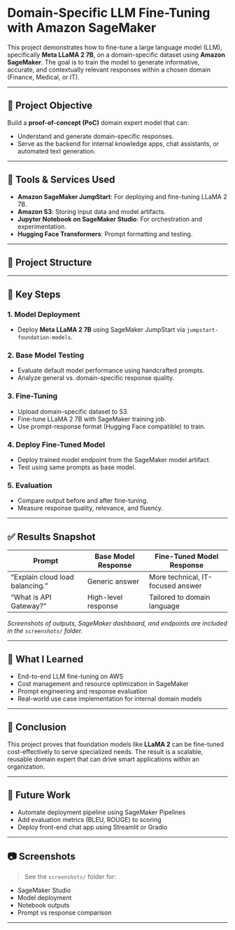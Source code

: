 # Domain-Specific LLM Fine-Tuning with Amazon SageMaker

This project demonstrates how to fine-tune a large language model (LLM), specifically **Meta LLaMA 2 7B**, on a domain-specific dataset using **Amazon SageMaker**. The goal is to train the model to generate informative, accurate, and contextually relevant responses within a chosen domain (Finance, Medical, or IT).

---

## 📌 Project Objective

Build a **proof-of-concept (PoC)** domain expert model that can:
- Understand and generate domain-specific responses.
- Serve as the backend for internal knowledge apps, chat assistants, or automated text generation.

---

## 🚀 Tools & Services Used

- **Amazon SageMaker JumpStart**: For deploying and fine-tuning LLaMA 2 7B.
- **Amazon S3**: Storing input data and model artifacts.
- **Jupyter Notebook on SageMaker Studio**: For orchestration and experimentation.
- **Hugging Face Transformers**: Prompt formatting and testing.

---

## 📁 Project Structure






---

## 🧠 Key Steps

### 1. Model Deployment
- Deploy **Meta LLaMA 2 7B** using SageMaker JumpStart via `jumpstart-foundation-models`.

### 2. Base Model Testing
- Evaluate default model performance using handcrafted prompts.
- Analyze general vs. domain-specific response quality.

### 3. Fine-Tuning
- Upload domain-specific dataset to S3.
- Fine-tune LLaMA 2 7B with SageMaker training job.
- Use prompt-response format (Hugging Face compatible) to train.

### 4. Deploy Fine-Tuned Model
- Deploy trained model endpoint from the SageMaker model artifact.
- Test using same prompts as base model.

### 5. Evaluation
- Compare output before and after fine-tuning.
- Measure response quality, relevance, and fluency.

---

## ✅ Results Snapshot

| Prompt | Base Model Response | Fine-Tuned Model Response |
|--------|---------------------|---------------------------|
| “Explain cloud load balancing.” | Generic answer | More technical, IT-focused answer |
| “What is API Gateway?”         | High-level response | Tailored to domain language |

_Screenshots of outputs, SageMaker dashboard, and endpoints are included in the `screenshots/` folder._

---

## 📘 What I Learned

- End-to-end LLM fine-tuning on AWS
- Cost management and resource optimization in SageMaker
- Prompt engineering and response evaluation
- Real-world use case implementation for internal domain models

---

## 🏁 Conclusion

This project proves that foundation models like **LLaMA 2** can be fine-tuned cost-effectively to serve specialized needs. The result is a scalable, reusable domain expert that can drive smart applications within an organization.

---

## 🧠 Future Work

- Automate deployment pipeline using SageMaker Pipelines
- Add evaluation metrics (BLEU, ROUGE) to scoring
- Deploy front-end chat app using Streamlit or Gradio

---

## 📷 Screenshots

> See the `screenshots/` folder for:
- SageMaker Studio
- Model deployment
- Notebook outputs
- Prompt vs response comparison

---



